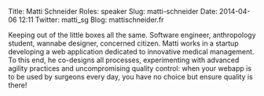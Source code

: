 Title: Matti Schneider
Roles: speaker
Slug: matti-schneider
Date: 2014-04-06 12:11
Twitter: matti_sg
Blog: mattischneider.fr


Keeping out of the little boxes all the same. Software engineer, anthropology student, wannabe designer, concerned citizen.
Matti works in a startup developing a web application dedicated to innovative medical management. To this end, he co-designs all processes, experimenting with advanced agility practices and uncompromising quality control: when your webapp is to be used by surgeons every day, you have no choice but ensure quality is there!
